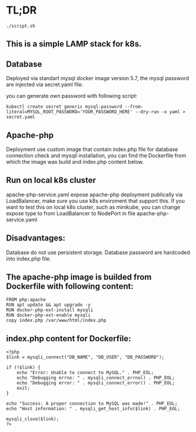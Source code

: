 # TL;DR
```
./script.sh
```

## This is a simple LAMP stack for k8s.



## Database
Deployed via standart mysql docker image version 5.7, the mysql password are injected via secret.yaml file.

you can generate own password with following script:
```
kubectl create secret generic mysql-password --from-literal=MYSQL_ROOT_PASSWORD='YOUR_PASSWORD_HERE' --dry-run -o yaml > secret.yaml
```

## Apache-php
Deployment use custom image that contain index.php file for database connection check and mysqli installation, you can find the Dockerfile from which the image was build and index.php content below.

## Run on local k8s cluster
apache-php-service.yaml expose apache-php deployment publically via LoadBalancer, make sure you use k8s enviroment that support this.
If you want to test this on local k8s cluster, such as minikube, you can change expose type to from LoadBalancer to NodePort in file apache-php-service.yaml


## Disadvantages:
Database do not use persistent storage. 
Database password are hardcoded into index.php file.



## The apache-php image is builded from Dockerfile with following content:

```
FROM php:apache
RUN apt update && apt upgrade -y
RUN docker-php-ext-install mysqli
RUN docker-php-ext-enable mysqli
copy index.php /var/www/html/index.php
```

## index.php content for Dockerfile:

```
<?php
$link = mysqli_connect("DB_NAME", "DB_USER", "DB_PASSWORD");

if (!$link) {
    echo "Error: Unable to connect to MySQL." . PHP_EOL;
    echo "Debugging errno: " . mysqli_connect_errno() . PHP_EOL;
    echo "Debugging error: " . mysqli_connect_error() . PHP_EOL;
    exit;
}

echo "Success: A proper connection to MySQL was made!" . PHP_EOL;
echo "Host information: " . mysqli_get_host_info($link) . PHP_EOL;

mysqli_close($link);
?>
```
